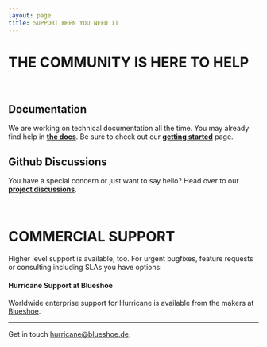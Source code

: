 ```yaml
---
layout: page
title: SUPPORT WHEN YOU NEED IT
---
```


# THE COMMUNITY IS HERE TO HELP
<br />

## Documentation
We are working on technical documentation all the time. You may already find help in 
[**the docs**](https://django-hurricane.readthedocs.io/en/latest/). Be sure to check out our 
[**getting started**](/getting-started) page.
<br />

## Github Discussions
You have a special concern or just want to say hello? Head over to our 
[**project discussions**](https://github.com/Blueshoe/django-hurricane/discussions/).

<br />

# COMMERCIAL SUPPORT

Higher level support is available, too. For urgent bugfixes, feature requests or consulting including SLAs
you have options:

<div class="jumbotron dh-color">
    <h4>Hurricane Support at Blueshoe</h4>
    <p class="lead">Worldwide enterprise support for Hurricane is available 
        from the makers at <a href="https://blueshoe.de">Blueshoe</a>.</p>
    <hr class="my-4">
    <p>Get in touch <a href="mailto:hurricane@blueshoe.de">hurricane@blueshoe.de</a>.</p>
</div>

